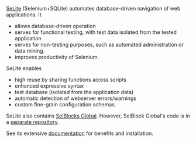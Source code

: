 <!-- When visiting this page at https://github.com/selite/selite.github.io, relative link './' wouldn't resolve to index.md but it would resolve to https://github.com/selite/selite.github.io/blob/master, which didn't work. Therefore this page has to link to index.md by a full URL http://selite.github.io/ -->

[SeLite](http://selite.github.io/) (Selenium+SQLite) automates database-driven navigation of web applications. It
* allows database-driven operation
* serves for functional testing, with test data isolated from the tested application
* serves for non-testing purposes, such as automated administration or data mining.
* improves productivity of Selenium.

SeLite enables
* high reuse by sharing functions across scripts
* enhanced expressive syntax
* test database (isolated from the application data)
* automatic detection of webserver errors/warnings
* custom fine-grain configuration schemas.

SeLite also contains [SelBlocks Global](https://selite.github.io/SelBlocksGlobal). However, SelBlock Global's code is in a [separate repository](https://github.com/SeLite/SelBlocksGlobal).

See its extensive [documentation](http://selite.github.io/) for benefits and installation.